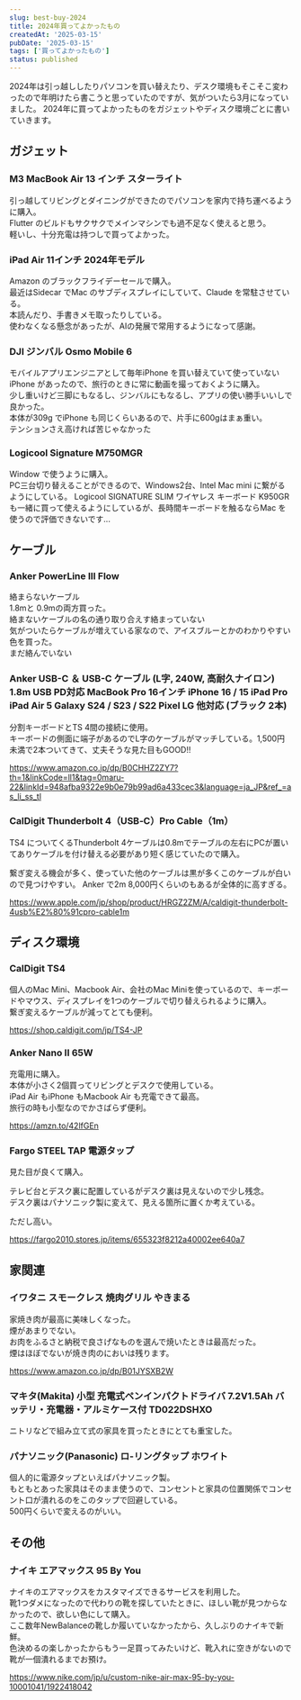 ```yaml
---
slug: best-buy-2024
title: 2024年買ってよかったもの
createdAt: '2025-03-15'
pubDate: '2025-03-15'
tags: ['買ってよかったもの']
status: published
---
```


2024年は引っ越ししたりパソコンを買い替えたり、デスク環境もそこそこ変わったので年明けたら書こうと思っていたのですが、気がついたら3月になっていました。
2024年に買ってよかったものをガジェットやディスク環境ごとに書いていきます。

## ガジェット

### M3 MacBook Air 13 インチ スターライト

引っ越してリビングとダイニングができたのでパソコンを家内で持ち運べるように購入。  
Flutter のビルドもサクサクでメインマシンでも過不足なく使えると思う。  
軽いし、十分充電は持つしで買ってよかった。

### iPad Air 11インチ 2024年モデル

Amazon のブラックフライデーセールで購入。  
最近はSidecar でMac のサブディスプレイにしていて、Claude を常駐させている。  
本読んだり、手書きメモ取ったりしている。  
使わなくなる懸念があったが、AIの発展で常用するようになって感謝。

### DJI ジンバル Osmo Mobile 6

モバイルアプリエンジニアとして毎年iPhone を買い替えていて使っていないiPhone があったので、旅行のときに常に動画を撮っておくように購入。  
少し重いけど三脚にもなるし、ジンバルにもなるし、アプリの使い勝手いいしで良かった。  
本体が309g でiPhone も同じくらいあるので、片手に600gはまぁ重い。  
テンションさえ高ければ苦じゃなかった

### Logicool Signature M750MGR

Window で使うように購入。  
PC三台切り替えることができるので、Windows2台、Intel Mac mini に繋がるようにしている。
Logicool SIGNATURE SLIM ワイヤレス キーボード K950GRも一緒に買って使えるようにしているが、長時間キーボードを触るならMac を使うので評価できないです...

## ケーブル

### Anker PowerLine III Flow

絡まらないケーブル  
1.8mと 0.9mの両方買った。  
絡まないケーブルの名の通り取り合えす絡まっていない  
気がついたらケーブルが増えている家なので、アイスブルーとかのわかりやすい色を買った。  
まだ絡んでいない

### Anker USB-C ＆ USB-C ケーブル (L字, 240W, 高耐久ナイロン) 1.8m USB PD対応 MacBook Pro 16インチ iPhone 16 / 15 iPad Pro iPad Air 5 Galaxy S24 / S23 / S22 Pixel LG 他対応 (ブラック 2本)

分割キーボードとTS 4間の接続に使用。  
キーボードの側面に端子があるのでL字のケーブルがマッチしている。1,500円未満で2本ついてきて、丈夫そうな見た目もGOOD!!

https://www.amazon.co.jp/dp/B0CHHZ2ZY7?th=1&linkCode=ll1&tag=0maru-22&linkId=948afba9322e9b0e79b99ad6a433cec3&language=ja_JP&ref_=as_li_ss_tl

### CalDigit Thunderbolt 4（USB‑C）Pro Cable（1m）

TS4 についてくるThunderbolt 4ケーブルは0.8mでテーブルの左右にPCが置いてありケーブルを付け替える必要があり短く感じていたので購入。

繋ぎ変える機会が多く、使っていた他のケーブルは黒が多くこのケーブルが白いので見つけやすい。
Anker で2m 8,000円くらいのもあるが全体的に高すぎる。

https://www.apple.com/jp/shop/product/HRGZ2ZM/A/caldigit-thunderbolt-4usb%E2%80%91cpro-cable1m

## ディスク環境

### CalDigit TS4

個人のMac Mini、Macbook Air、会社のMac Miniを使っているので、キーボードやマウス、ディスプレイを1つのケーブルで切り替えられるように購入。  
繋ぎ変えるケーブルが減ってとても便利。

https://shop.caldigit.com/jp/TS4-JP

### Anker Nano II 65W

充電用に購入。  
本体が小さく2個買ってリビングとデスクで使用している。  
iPad Air もiPhone もMacbook Air も充電できて最高。  
旅行の時も小型なのでかさばらず便利。

https://amzn.to/42lfGEn

### Fargo STEEL TAP 電源タップ

見た目が良くて購入。

テレビ台とデスク裏に配置しているがデスク裏は見えないので少し残念。  
デスク裏はパナソニック製に変えて、見える箇所に置くか考えている。

ただし高い。

https://fargo2010.stores.jp/items/655323f8212a40002ee640a7

## 家関連

### イワタニ スモークレス 焼肉グリル やきまる

家焼き肉が最高に美味しくなった。  
煙があまりでない。  
お肉をふるさと納税で良さげなものを選んで焼いたときは最高だった。  
煙はほぼでないが焼き肉のにおいは残ります。

https://www.amazon.co.jp/dp/B01JYSXB2W

### マキタ(Makita) 小型 充電式ペンインパクトドライバ 7.2V1.5Ah バッテリ・充電器・アルミケース付 TD022DSHXO

ニトリなどで組み立て式の家具を買ったときにとても重宝した。

### パナソニック(Panasonic) ロ-リングタップ ホワイト

個人的に電源タップといえばパナソニック製。  
もともとあった家具はそのまま使うので、コンセントと家具の位置関係でコンセント口が潰れるのをこのタップで回避している。  
500円くらいで変えるのがいい。

## その他

### ナイキ エアマックス 95 By You

ナイキのエアマックスをカスタマイズできるサービスを利用した。  
靴1つダメになったので代わりの靴を探していたときに、ほしい靴が見つからなかったので、欲しい色にして購入。  
ここ数年NewBalanceの靴しか履いていなかったから、久しぶりのナイキで新鮮。  
色決めるの楽しかったからもう一足買ってみたいけど、靴入れに空きがないので靴が一個潰れるまでお預け。　

https://www.nike.com/jp/u/custom-nike-air-max-95-by-you-10001041/1922418042
